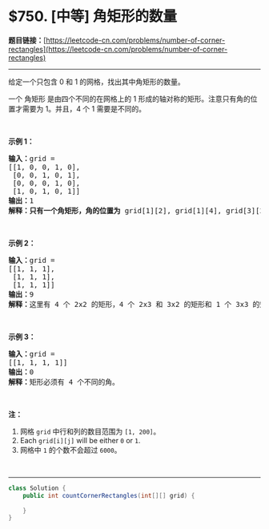 # $750. [中等] 角矩形的数量

**题目链接：**[https://leetcode-cn.com/problems/number-of-corner-rectangles](https://leetcode-cn.com/problems/number-of-corner-rectangles)

---

<div class="content__1Y2H">
 <div class="notranslate">
  <p>给定一个只包含 0 和 1 的网格，找出其中角矩形的数量。</p> 
  <p>一个 角矩形 是由四个不同的在网格上的 1 形成的轴对称的矩形。注意只有角的位置才需要为 1。并且，4 个 1 需要是不同的。</p> 
  <p>&nbsp;</p> 
  <p><strong>示例 1：</strong></p> 
  <pre class="language-text"><strong>输入：</strong>grid = 
[[1, 0, 0, 1, 0],
 [0, 0, 1, 0, 1],
 [0, 0, 0, 1, 0],
 [1, 0, 1, 0, 1]]
<strong>输出：</strong>1
<strong>解释：只有一个角矩形，角的位置为</strong> grid[1][2], grid[1][4], grid[3][2], grid[3][4]。
</pre> 
  <p>&nbsp;</p> 
  <p><strong>示例 2：</strong></p> 
  <pre class="language-text"><strong>输入：</strong>grid = 
[[1, 1, 1],
 [1, 1, 1],
 [1, 1, 1]]
<strong>输出：</strong>9
<strong>解释：</strong>这里有 4 个 2x2 的矩形，4 个 2x3 和 3x2 的矩形和 1 个 3x3&nbsp;的矩形。
</pre> 
  <p>&nbsp;</p> 
  <p><strong>示例 3：</strong></p> 
  <pre class="language-text"><strong>输入：</strong>grid = 
[[1, 1, 1, 1]]
<strong>输出：</strong>0
<strong>解释：</strong>矩形必须有 4 个不同的角。
</pre> 
  <p>&nbsp;</p> 
  <p><strong>注：</strong></p> 
  <ol> 
   <li>网格 <code>grid</code> 中行和列的数目范围为&nbsp;<code>[1, 200]</code>。</li> 
   <li>Each <code>grid[i][j]</code> will be either <code>0</code> or <code>1</code>.</li> 
   <li>网格中&nbsp;<code>1</code>&nbsp;的个数不会超过&nbsp;<code>6000</code>。</li> 
  </ol> 
  <p>&nbsp;</p> 
 </div>
</div>

---

```java
class Solution {
    public int countCornerRectangles(int[][] grid) {
        
    }
}
```